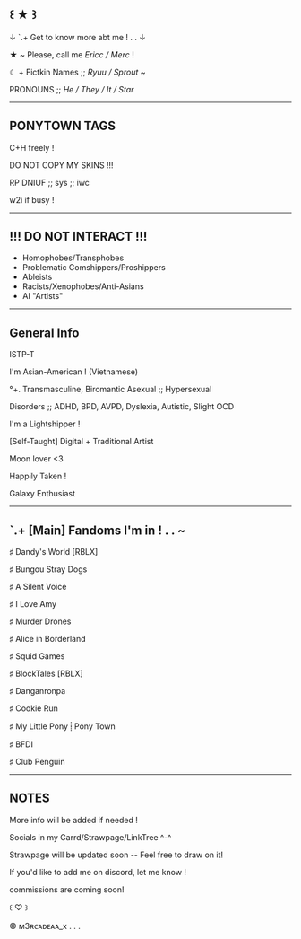 ꒰ ★ ꒱
---

↓ `.+ Get to know more abt me ! . . ↓

★ ~ Please, call me *Ericc / Merc* !

☾ + Fictkin Names ;; *Ryuu / Sprout* ~

PRONOUNS ;; *He / They / It / Star*

---
PONYTOWN TAGS
---

C+H freely !

DO NOT COPY MY SKINS !!!

RP DNIUF ;; sys ;; iwc

w2i if busy !

---
!!! DO NOT INTERACT !!!
---

- Homophobes/Transphobes
- Problematic Comshippers/Proshippers
- Ableists
- Racists/Xenophobes/Anti-Asians
- AI "Artists"

---
General Info
---
ISTP-T

I'm Asian-American ! (Vietnamese)

°+. Transmasculine, Biromantic Asexual ;; Hypersexual 

Disorders ;; ADHD, BPD, AVPD, Dyslexia, Autistic, Slight OCD

I'm a Lightshipper !

[Self-Taught] Digital + Traditional Artist

Moon lover <3 

Happily Taken !

Galaxy Enthusiast

---
`.+ [Main] Fandoms I'm in ! . .  ~
---

♯ Dandy's World [RBLX]

♯ Bungou Stray Dogs

♯ A Silent Voice

♯ I Love Amy

♯ Murder Drones

♯ Alice in Borderland

♯ Squid Games

♯ BlockTales [RBLX]

♯ Danganronpa 

♯ Cookie Run

♯ My Little Pony ⸽ Pony Town

♯ BFDI

♯ Club Penguin

---
NOTES
---

More info will be added if needed ! 

Socials in my Carrd/Strawpage/LinkTree ^-^

Strawpage will be updated soon -- Feel free to draw on it!

If you'd like to add me on discord, let me know !

commissions are coming soon!

꒰ ♡ ꒱

© ᴍ3ʀᴄᴀᴅᴇᴀᴀ_x . . .



<!---
m3rcadeaa-x/m3rcadeaa-x is a ✨ special ✨ repository because its `README.md` (this file) appears on your GitHub profile.
You can click the Preview link to take a look at your changes.
--->
